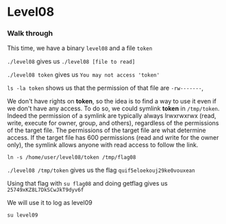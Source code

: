 

# **Level08**

### **Walk through**

This time, we have a binary `level08` and a file `token`

`./level08` gives us `./level08 [file to read]`

`./level08 token` gives us `You may not access 'token'`

`ls -la token` shows us that the permission of that file are `-rw-------`,

We don't have rights on **token**, so the idea is to find a way to use it even if we don't have any access. To do so, we could symlink **token** in `/tmp/token`. Indeed the permission of a symlink are typically always lrwxrwxrwx (read, write, execute for owner, group, and others), regardless of the permissions of the target file. The permissions of the target file are what determine access. If the target file has 600 permissions (read and write for the owner only), the symlink allows anyone with read access to follow the link.

`ln -s /home/user/level08/token /tmp/flag08`

`./level08 /tmp/token` gives us the flag `quif5eloekouj29ke0vouxean`

Using that flag with `su flag08` and doing getflag gives us `25749xKZ8L7DkSCwJkT9dyv6f`

We will use it to log as level09

`su level09`
